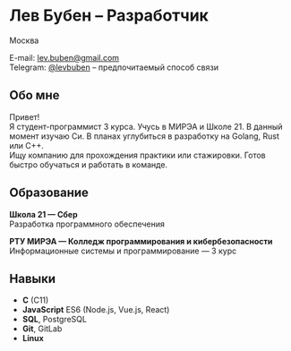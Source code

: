 # Лев Бубен – Разработчик

Москва

E-mail: lev.buben@gmail.com  
Telegram: [@levbuben](https://t.me/levbuben) – предпочитаемый способ связи

## Обо мне

Привет!  
Я студент-программист 3 курса. Учусь в МИРЭА и Школе 21. В данный момент изучаю Си. В планах углубиться в разработку на Golang, Rust или C++.  
Ищу компанию для прохождения практики или стажировки. Готов быстро обучаться и работать в команде.

## Образование

**Школа 21 — Сбер**  
Разработка программного обеспечения

**РТУ МИРЭА — Колледж программирования и кибербезопасности**  
Информационные системы и программирование — 3 курс

## Навыки

- **C** (C11)
- **JavaScript** ES6 (Node.js, Vue.js, React)
- **SQL**, PostgreSQL
- **Git**, GitLab
- **Linux**
